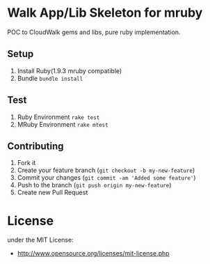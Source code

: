 # Walk App/Lib Skeleton for mruby

POC to CloudWalk gems and libs, pure ruby implementation.

## Setup

1. Install Ruby(1.9.3 mruby compatible)
2. Bundle `bundle install`

## Test

1. Ruby Environment `rake test`
2. MRuby Environment `rake mtest`


## Contributing

1. Fork it
2. Create your feature branch (`git checkout -b my-new-feature`)
3. Commit your changes (`git commit -am 'Added some feature'`)
4. Push to the branch (`git push origin my-new-feature`)
5. Create new Pull Request

# License
under the MIT License:

* http://www.opensource.org/licenses/mit-license.php
